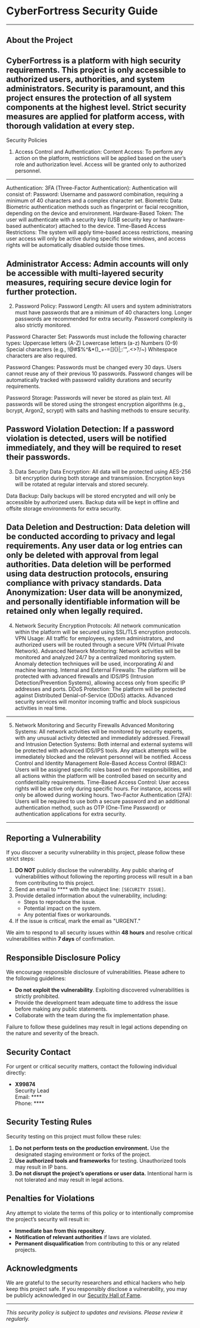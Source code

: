 # CyberFortress Security Guide
----------------------------------------
## About the Project
CyberFortress is a platform with high security requirements. This project is only accessible to authorized users, authorities, and system administrators. Security is paramount, and this project ensures the protection of all system components at the highest level. Strict security measures are applied for platform access, with thorough validation at every step.
----------------------------------------
Security Policies
1. Access Control and Authentication:
Content Access: To perform any action on the platform, restrictions will be applied based on the user’s role and authorization level. Access will be granted only to authorized personnel.
----------------------------------------
Authentication:
3FA (Three-Factor Authentication): Authentication will consist of:
Password: Username and password combination, requiring a minimum of 40 characters and a complex character set.
Biometric Data: Biometric authentication methods such as fingerprint or facial recognition, depending on the device and environment.
Hardware-Based Token: The user will authenticate with a security key (USB security key or hardware-based authenticator) attached to the device.
Time-Based Access Restrictions: The system will apply time-based access restrictions, meaning user access will only be active during specific time windows, and access rights will be automatically disabled outside those times.

Administrator Access: Admin accounts will only be accessible with multi-layered security measures, requiring secure device login for further protection.
----------------------------------------
2. Password Policy:
Password Length: All users and system administrators must have passwords that are a minimum of 40 characters long. Longer passwords are recommended for extra security. Password complexity is also strictly monitored.

Password Character Set: Passwords must include the following character types:
Uppercase letters (A-Z)
Lowercase letters (a-z)
Numbers (0-9)
Special characters (e.g., !@#$%^&*()_+-=[]{}|;:'",.<>?/~)
Whitespace characters are also required.

Password Changes: Passwords must be changed every 30 days. Users cannot reuse any of their previous 10 passwords. Password changes will be automatically tracked with password validity durations and security requirements.

Password Storage: Passwords will never be stored as plain text. All passwords will be stored using the strongest encryption algorithms (e.g., bcrypt, Argon2, scrypt) with salts and hashing methods to ensure security.

Password Violation Detection: If a password violation is detected, users will be notified immediately, and they will be required to reset their passwords.
----------------------------------------
3. Data Security
Data Encryption:
All data will be protected using AES-256 bit encryption during both storage and transmission.
Encryption keys will be rotated at regular intervals and stored securely.

Data Backup:
Daily backups will be stored encrypted and will only be accessible by authorized users.
Backup data will be kept in offline and offsite storage environments for extra security.

Data Deletion and Destruction:
Data deletion will be conducted according to privacy and legal requirements. Any user data or log entries can only be deleted with approval from legal authorities.
Data deletion will be performed using data destruction protocols, ensuring compliance with privacy standards.
Data Anonymization: User data will be anonymized, and personally identifiable information will be retained only when legally required.
----------------------------------------
4. Network Security
Encryption Protocols: All network communication within the platform will be secured using SSL/TLS encryption protocols.
VPN Usage: All traffic for employees, system administrators, and authorized users will be routed through a secure VPN (Virtual Private Network).
Advanced Network Monitoring: Network activities will be monitored and analyzed 24/7 by a centralized monitoring system. Anomaly detection techniques will be used, incorporating AI and machine learning.
Internal and External Firewalls: The platform will be protected with advanced firewalls and IDS/IPS (Intrusion Detection/Prevention Systems), allowing access only from specific IP addresses and ports.
DDoS Protection: The platform will be protected against Distributed Denial-of-Service (DDoS) attacks. Advanced security services will monitor incoming traffic and block suspicious activities in real time.
----------------------------------------
5. Network Monitoring and Security Firewalls
Advanced Monitoring Systems: All network activities will be monitored by security experts, with any unusual activity detected and immediately addressed.
Firewall and Intrusion Detection Systems: Both internal and external systems will be protected with advanced IDS/IPS tools. Any attack attempts will be immediately blocked and the relevant personnel will be notified.
Access Control and Identity Management
Role-Based Access Control (RBAC): Users will be assigned specific roles based on their responsibilities, and all actions within the platform will be controlled based on security and confidentiality requirements.
Time-Based Access Control: User access rights will be active only during specific hours. For instance, access will only be allowed during working hours.
Two-Factor Authentication (2FA): Users will be required to use both a secure password and an additional authentication method, such as OTP (One-Time Password) or authentication applications for extra security.
----------------------------------------
## Reporting a Vulnerability

If you discover a security vulnerability in this project, please follow these strict steps:

1. **DO NOT** publicly disclose the vulnerability. Any public sharing of vulnerabilities without following the reporting process will result in a ban from contributing to this project.
2. Send an email to **** with the subject line: `[SECURITY ISSUE]`.
3. Provide detailed information about the vulnerability, including:
    - Steps to reproduce the issue.
    - Potential impact on the system.
    - Any potential fixes or workarounds.
4. If the issue is critical, mark the email as "URGENT."

We aim to respond to all security issues within **48 hours** and resolve critical vulnerabilities within **7 days** of confirmation.

## Responsible Disclosure Policy

We encourage responsible disclosure of vulnerabilities. Please adhere to the following guidelines:
- **Do not exploit the vulnerability**. Exploiting discovered vulnerabilities is strictly prohibited.
- Provide the development team adequate time to address the issue before making any public statements.
- Collaborate with the team during the fix implementation phase.

Failure to follow these guidelines may result in legal actions depending on the nature and severity of the breach.

## Security Contact
For urgent or critical security matters, contact the following individual directly:
- **X99874**  
  Security Lead  
  Email: ****  
  Phone: ****

## Security Testing Rules

Security testing on this project must follow these rules:
1. **Do not perform tests on the production environment.** Use the designated staging environment or forks of the project.
2. **Use authorized tools and frameworks** for testing. Unauthorized tools may result in IP bans.
3. **Do not disrupt the project’s operations or user data.** Intentional harm is not tolerated and may result in legal actions.

## Penalties for Violations
Any attempt to violate the terms of this policy or to intentionally compromise the project’s security will result in:
- **Immediate ban from this repository**.
- **Notification of relevant authorities** if laws are violated.
- **Permanent disqualification** from contributing to this or any related projects.

## Acknowledgments
We are grateful to the security researchers and ethical hackers who help keep this project safe. If you responsibly disclose a vulnerability, you may be publicly acknowledged in our [Security Hall of Fame](link-to-security-hall-of-fame).

---

*This security policy is subject to updates and revisions. Please review it regularly.*
